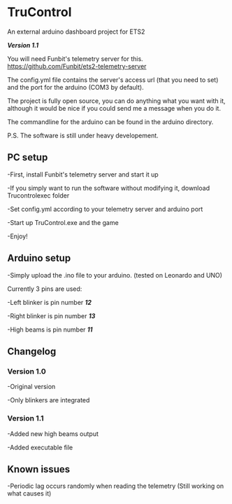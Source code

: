 # TruControl
An external arduino dashboard project for ETS2

***Version 1.1***


You will need Funbit's telemetry server for this. https://github.com/Funbit/ets2-telemetry-server

The config.yml file contains the server's access url (that you need to set) and the port for the arduino (COM3 by default).

The project is fully open source, you can do anything what you want with it, although it would be nice if you could send me a message when you do it.

The commandline for the arduino can be found in the arduino directory.

P.S. The software is still under heavy developement.

## PC setup

-First, install Funbit's telemetry server and start it up

-If you simply want to run the software without modifying it, download Trucontrolexec folder

-Set config.yml according to your telemetry server and arduino port

-Start up TruControl.exe and the game

-Enjoy!

## Arduino setup

-Simply upload the .ino file to your arduino. (tested on Leonardo and UNO)

Currently 3 pins are used:

-Left blinker is pin number ***12***

-Right blinker is pin number ***13***

-High beams is pin number ***11***

## Changelog

### Version 1.0
-Original version

-Only blinkers are integrated

### Version 1.1
-Added new high beams output

-Added executable file

## Known issues
-Periodic lag occurs randomly when reading the telemetry (Still working on what causes it)
